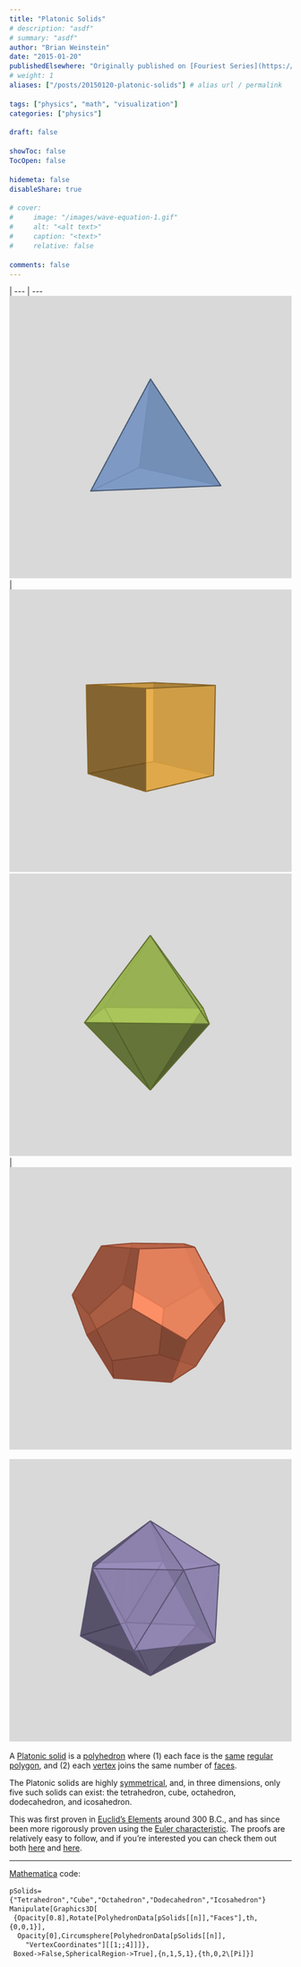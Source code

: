 ```yaml
---
title: "Platonic Solids"
# description: "asdf"
# summary: "asdf"
author: "Brian Weinstein"
date: "2015-01-20"
publishedElsewhere: "Originally published on [Fouriest Series](https://fouriestseries.tumblr.com/post/108679777878/platonic-solids)"
# weight: 1
aliases: ["/posts/20150120-platonic-solids"] # alias url / permalink

tags: ["physics", "math", "visualization"]
categories: ["physics"]

draft: false

showToc: false
TocOpen: false

hidemeta: false
disableShare: true

# cover:
#     image: "/images/wave-equation-1.gif"
#     alt: "<alt text>"
#     caption: "<text>"
#     relative: false

comments: false
---
```


<!-- create a table for side by side images -->
 | 
--- | ---
![](/images/platonic-solids-04.gif) | ![](/images/platonic-solids-06.gif)
![](/images/platonic-solids-08.gif) | ![](/images/platonic-solids-12.gif)

![](/images/platonic-solids-20.gif)




A [Platonic solid](http://en.wikipedia.org/wiki/Platonic_solid) is a [polyhedron](http://en.wikipedia.org/wiki/Polyhedron)&nbsp;where (1) each face is the [same](http://en.wikipedia.org/wiki/Congruence_(geometry)) [regular polygon](http://en.wikipedia.org/wiki/Regular_polygon), and (2) each [vertex](http://en.wikipedia.org/wiki/Vertex_(geometry)) joins the same number of [faces](http://en.wikipedia.org/wiki/Face_(geometry)).

The Platonic solids are highly&nbsp;[symmetrical](http://en.wikipedia.org/wiki/Platonic_solid#Symmetry), and, in three dimensions, only five such solids can exist: the tetrahedron, cube, octahedron, dodecahedron, and icosahedron.

This was first proven in [Euclid’s Elements](http://en.wikipedia.org/wiki/Euclid%27s_Elements) around 300&nbsp;B.C., and has since been more rigorously proven using the [Euler characteristic](http://en.wikipedia.org/wiki/Euler_characteristic#Polyhedra). The proofs are relatively easy to follow, and if you’re interested you can check them out both [here](http://en.wikipedia.org/wiki/Platonic_solid#Classification) and [here](http://meandering-through-mathematics.blogspot.com/2011/11/why-are-there-exactly-five-platonic.html).

---

[Mathematica](http://www.wolfram.com/mathematica/) code:
```
pSolids={"Tetrahedron","Cube","Octahedron","Dodecahedron","Icosahedron"}
Manipulate[Graphics3D[
 {Opacity[0.8],Rotate[PolyhedronData[pSolids[[n]],"Faces"],th,{0,0,1}],
  Opacity[0],Circumsphere[PolyhedronData[pSolids[[n]],
    "VertexCoordinates"][[1;;4]]]},
 Boxed->False,SphericalRegion->True],{n,1,5,1},{th,0,2\[Pi]}]
 ```
